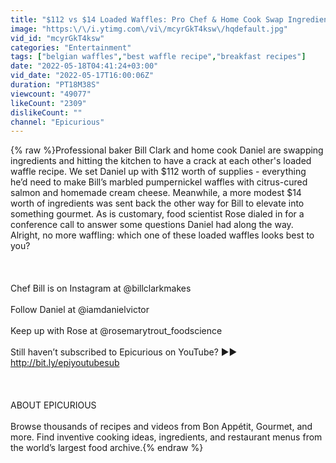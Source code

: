 ```yaml
---
title: "$112 vs $14 Loaded Waffles: Pro Chef & Home Cook Swap Ingredients | Epicurious"
image: "https:\/\/i.ytimg.com\/vi\/mcyrGkT4ksw\/hqdefault.jpg"
vid_id: "mcyrGkT4ksw"
categories: "Entertainment"
tags: ["belgian waffles","best waffle recipe","breakfast recipes"]
date: "2022-05-18T04:41:24+03:00"
vid_date: "2022-05-17T16:00:06Z"
duration: "PT18M38S"
viewcount: "49077"
likeCount: "2309"
dislikeCount: ""
channel: "Epicurious"
---
```

{% raw %}Professional baker Bill Clark and home cook Daniel are swapping ingredients and hitting the kitchen to have a crack at each other's loaded waffle recipe. We set Daniel up with $112 worth of supplies - everything he’d need to make Bill’s marbled pumpernickel waffles with citrus-cured salmon and homemade cream cheese. Meanwhile, a more modest $14 worth of ingredients was sent back the other way for Bill to elevate into something gourmet. As is customary, food scientist Rose dialed in for a conference call to answer some questions Daniel had along the way. Alright, no more waffling: which one of these loaded waffles looks best to you?<br /><br /><br /><br />Chef Bill is on Instagram at @billclarkmakes<br /><br />Follow Daniel at @iamdanielvictor<br /><br />Keep up with Rose at @rosemarytrout_foodscience<br /><br />Still haven’t subscribed to Epicurious on YouTube? ►► <a rel="nofollow" target="blank" href="http://bit.ly/epiyoutubesub">http://bit.ly/epiyoutubesub</a><br /><br /><br /><br />ABOUT EPICURIOUS<br /><br />Browse thousands of recipes and videos from Bon Appétit, Gourmet, and more. Find inventive cooking ideas, ingredients, and restaurant menus from the world’s largest food archive.{% endraw %}
